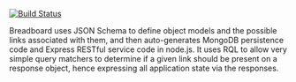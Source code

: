 [![Build Status](https://travis-ci.org/atsid/breadboard.svg?branch=master)](https://travis-ci.org/atsid/breadboard)

Breadboard uses JSON Schema to define object models and the possible links associated with them, and then auto-generates MongoDB persistence code and Express RESTful service code in node.js.
It uses RQL to allow very simple query matchers to determine if a given link should be present on a response object, hence expressing all application state via the responses.
